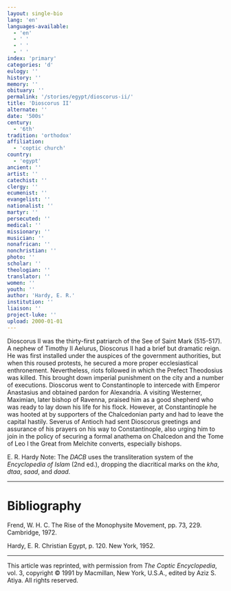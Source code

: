 ```yaml
---
layout: single-bio
lang: 'en'
languages-available:
  - 'en'
  - ' '
  - ' '
  - ' '
index: 'primary'
categories: 'd'
eulogy: ''
history: ''
memory: ''
obituary: ''
permalink: '/stories/egypt/dioscorus-ii/'
title: 'Dioscorus II'
alternate: ''
date: '500s'
century:
  - '6th'
tradition: 'orthodox'
affiliation:
  - 'coptic church'
country:
  - 'egypt'
ancient: ''
artist: ''
catechist: ''
clergy: ''
ecumenist: ''
evangelist: ''
nationalist: ''
martyr: ''
persecuted: ''
medical: ''
missionary: ''
musician: ''
nonafrican: ''
nonchristian: ''
photo: ''
scholar: ''
theologian: ''
translator: ''
women: ''
youth: ''
author: 'Hardy, E. R.'
institution: ''
liaison: ''
project-luke: ''
upload: 2000-01-01
---
```



Dioscorus II was the thirty-first patriarch of the See of Saint Mark (515-517). A nephew of Timothy II Aelurus, Dioscorus II had a brief but dramatic reign. He was first installed under the auspices of the government authorities, but when this roused protests, he secured a more proper ecclesiastical enthronement. Nevertheless, riots followed in which the Prefect Theodosius was killed. This brought down imperial punishment on the city and a number of executions. Dioscorus went to Constantinople to intercede with Emperor Anastasius and obtained pardon for Alexandria. A visiting Westerner, Maximian, later bishop of Ravenna, praised him as a good shepherd who was ready to lay down his life for his flock. However, at Constantinople he was hooted at by supporters of the Chalcedonian party and had to leave the capital hastily. Severus of Antioch had sent Dioscorus greetings and assurance of his prayers on his way to Constantinople, also urging him to join in the policy of securing a formal anathema on Chalcedon and the Tome of Leo I the Great from Melchite converts, especially bishops.

E. R. Hardy
Note: The *DACB* uses the transliteration system of the *Encyclopedia of Islam* (2nd ed.), dropping the diacritical marks on the *kha*, *dtaa*, *saad*, and *daad*.

---

# Bibliography

Frend, W. H. C. The Rise of the Monophysite Movement, pp. 73, 229. Cambridge, 1972.

Hardy, E. R. Christian Egypt, p. 120. New York, 1952.

---

This article was reprinted, with permission from *The Coptic Encyclopedia*, vol. 3, copyright &copy; 1991 by Macmillan, New York, U.S.A., edited by Aziz S. Atiya. All rights reserved.